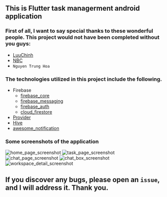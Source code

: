 ## This is Flutter task managerment android application 
### First of all, I want to say special thanks to these wonderful people. This project would not have been completed without you guys:
- [LuuChinh](https://github.com/LuuChinh)
- [NBC](https://web.facebook.com/coldbrew1206)
- ` Nguyen Trung Hoa `
### The technologies utilized in this project include the following.
- Firebase
  - [firebase_core](https://pub.dev/packages/firebase_core)
  - [firebase_messaging](https://pub.dev/packages/firebase_messaging)
  - [firebase_auth](https://pub.dev/packages/firebase_auth)
  - [cloud_firestore](https://pub.dev/packages/cloud_firestore)
- [Provider](https://pub.dev/packages/provider)
- [Hive](https://pub.dev/packages/hive_flutter)
- [awesome_notification](https://pub.dev/packages/awesome_notifications)

### Some screenshots of the application
![home_page_screenshot](https://github.com/user-attachments/assets/e144ac0e-97ea-424e-8516-6d6f85947500)
![task_page_screenshot](https://github.com/user-attachments/assets/428cfbc8-0c58-4f66-9f6d-4fe1d3abab23)
![chat_page_screenshot](https://github.com/user-attachments/assets/943e5bc7-9f3e-4ec6-a759-11b12ae14047)
![chat_box_screenshot](https://github.com/user-attachments/assets/10662f90-22b4-4535-9a7f-b43dd72a70c6)
![workspace_detail_screenshot](https://github.com/user-attachments/assets/42dfd7f3-48e7-414e-b274-600d0a922559)

## If you discover any bugs, please open an ` issue `, and I will address it. Thank you.
